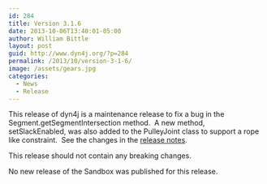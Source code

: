 ```yaml
---
id: 284
title: Version 3.1.6
date: 2013-10-06T13:40:01-05:00
author: William Bittle
layout: post
guid: http://www.dyn4j.org/?p=284
permalink: /2013/10/version-3-1-6/
image: /assets/gears.jpg
categories:
  - News
  - Release
---
```

This release of dyn4j is a maintenance release to fix a bug in the Segment.getSegmentIntersection method.  A new method, setSlackEnabled, was also added to the PulleyJoint class to support a rope like constraint.  See the changes in the <a onclick="javascript:pageTracker._trackPageview('/outgoing/github.com/dyn4j/dyn4j/blob/master/release-notes.txt');" title="Release Notes"  href="https://github.com/dyn4j/dyn4j/blob/master/release-notes.txt">release notes</a>.

This release should not contain any breaking changes.

No new release of the Sandbox was published for this release.